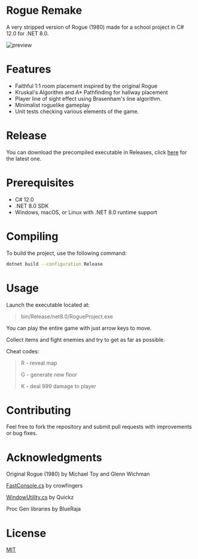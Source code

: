 # Rogue Remake
A very stripped version of Rogue (1980) made for a school project in C# 12.0 for .NET 8.0.

![preview](https://github.com/user-attachments/assets/f6a5b7c8-e9ba-4647-ae4d-6c16589b6f63)

# Features
- Faithful 1:1 room placement inspired by the original Rogue
- Kruskal's Algorithm and A* Pathfinding for hallway placement
- Player line of sight effect using Brasenham's line algorithm.
- Minimalist roguelike gameplay
- Unit tests checking various elements of the game.

# Release
You can download the precompiled executable in Releases, click [here](https://github.com/qer24/rogue-simple-remake/releases/latest) for the latest one. 

# Prerequisites

- C# 12.0
- .NET 8.0 SDK
- Windows, macOS, or Linux with .NET 8.0 runtime support

# Compiling
To build the project, use the following command:
```bash
dotnet build --configuration Release
```

# Usage
Launch the executable located at:

> bin/Release/net8.0/RogueProject.exe

You can play the entire game with just arrow keys to move. 

Collect items and fight enemies and try to get as far as possible.

Cheat codes:

> R - reveal map
> 
> G - generate new floor
> 
> K - deal 999 damage to player

# Contributing
Feel free to fork the repository and submit pull requests with improvements or bug fixes.

# Acknowledgments
Original Rogue (1980) by Michael Toy and Glenn Wichman

[FastConsole.cs](https://github.com/crowfingers/FastConsole/blob/master/FastConsole.cs) by crowfingers

[WindowUtility.cs](https://stackoverflow.com/a/67010648) by Quickz

Proc Gen libraries by BlueRaja

# License 
[MIT](LICENSE)
